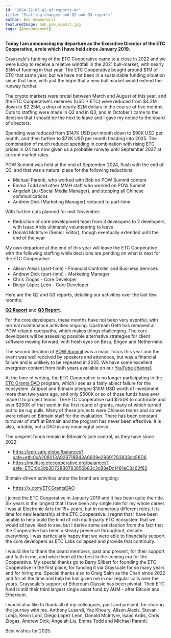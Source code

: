 ```yaml
---
id: "2024-12-05-q2-q3-reports-en"
title: "Staffing changes and Q2 and Q3 reports"
author: Bob Summerwill
featuredImage: bob_pow_summit.jpg
tags: [Announcement]
---
```


**Today I am announcing my departure as the Executive Director of the ETC Cooperative, a role which I have held since January 2019.**

Grayscale’s funding of the ETC Cooperative came to a close in 2022 and we were lucky to receive a relative windfall in the 2021 bull-market, with nearly $5M of funding in that year.  The ETC Cooperative bought around $1M of ETC that same year, but we have not been in a sustainable funding situation since that time, with just the hope that a new bull market would extend the runway further.

The crypto markets were brutal between March and August of this year, and the ETC Cooperative's reserves (USD + ETC) were reduced from $4.2M down to $2.25M, a drop of nearly $2M dollars in the course of five months.  Cuts to staffing were made in Q2 and in Q3, and in October I came to the decision that I should be the next to leave and I gave my notice to the board of directors.

Spending was reduced from $147K USD per month down to $99K USD per month, and then further to $72K USD per month heading into 2025.  The combination of much reduced spending in combination with rising ETC prices in Q4 has now given us a probable runway until September 2027 at current market rates.

POW Summit was held at the end of September 2024, flush with the end of Q3, and that was a natural place for the following reductions:

* Michael Parenti, who worked with Bob on POW Summit content
* Emma Todd and other MMH staff who worked on POW Summit
* Angelah Liu (Social Media Manager), and stopping all Chinese communications
* Andrew Dick (Marketing Manager) reduced to part-time

With further cuts planned for mid-November:

* Reduction of core development team from 3 developers to 2 developers, with Isaac Ardis ultimately volunteering to leave
* Donald McIntyre (Senior Editor), though eventually extended until the end of the year

My own departure at the end of this year will leave the ETC Cooperative with the following staffing while decisions are pending on what is next for the ETC Cooperative:

* Alison Alexis (part-time) - Financial Controller and Business Services
* Andrew Dick (part-time) - Marketing Manager
* Chris Ziogas - Core Developer
* Diego López León - Core Developer

Here are the Q2 and Q3 reports, detailing our activities over the last few months:

**[Q2 Report](https://etccooperative.org/etc-cooperative-q2-2024-en.pdf)** and **[Q3 Report](https://etccooperative.org/etc-cooperative-q3-2024-en.pdf)**.

For the core developers, these months have not been very eventful, with normal maintenance activities ongoing.  Upstream Geth has removed all POW-related codepaths, which makes things challenging.  The core developers will be assessing possible alternative strategies for client software moving forward, with fresh eyes on Besu, Erigon and Nethermind.

The second iteration of [POW Summit](https://powsummit.com) was a major focus this year and the event was well received by speakers and attendees, but was a financial failure and is unlikely to be repeated in 2025.  We have some excellent evergreen content from both years available on our [YouTube channel](https://www.youtube.com/@POWSummit/featured).

At the time of writing, the ETC Cooperative is no longer participating in the [ETC Grants DAO](https://www.etcgrantsdao.io) program, which I see as a fairly abject failure for the ecosystem.  Antpool and Bitmain pledged $10M USD worth of investment more than two years ago, and only $500K or so of those funds have ever made it to project teams.  The ETC Cooperative had $250K to contribute and over $200K of that went in the first round of grants, many of which turned out to be rug pulls.  Many of these projects were Chinese teams and so we were reliant on Bitmain staff for the evaluation.  There has been constant turnover of staff at Bitmain and the program has never been effective.  It is also, notably, not a DAO in any meaningful sense.

The unspent funds remain in Bitmain's sole control, as they have since 2022:

* https://app.safe.global/balances?safe=eth:0xA208013A926718B43A6609e29691783833dcE8D6
* https://multisig.etccooperative.org/balances?safe=ETC:0x3db3D728B8783656b83c3cB8eDc1481eC3c62f82

Bitmain-driven activities under the brand are ongoing:

* https://x.com/ETCGrantsDAO

I joined the ETC Cooperative in January 2019 and it has been quite the ride.  Six years is the longest that I have been any single role for my whole career.  I was at Electronic Arts for 15+ years, but in numerous different roles.  It is time for new leadership at the ETC Cooperative.  I regret that I have been unable to help build the kind of rich multi-party ETC ecosystem that we would all have liked to see, but I derive some satisfaction from the fact that the Cooperative has been a steady presence throughout, despite everything.  I was particularly happy that we were able to financially support the core developers as ETC Labs collapsed and provide that continuity.

I would like to thank the board members, past and present, for their support and faith in me, and wish them all the best in the coming era for the Cooperative.  My special thanks go to Barry Silbert for founding the ETC Cooperative in the first place, for funding it via Grayscale for so many years and for hiring me.  Special thanks also to Craig Salm as the Chair since 2022 and for all the time and help he has given me in our regular calls over the years.  Grayscale's support of Ethereum Classic has been pivotal.  Their ETC fund is still their third largest single asset fund by AUM - after Bitcoin and Ethereum.

I would also like to thank all of my colleagues, past and present, for sharing the journey with me.  Anthony Lusardi, Yaz Khoury, Alison Alexis, Stevan Lohja, Kevin Lord, Diego López León, Donald McIntyre, Isaac Ardis, Chris Ziogas, Andrew Dick, Angelah Liu, Emma Todd and Michael Parenti.


Best wishes for 2025.
